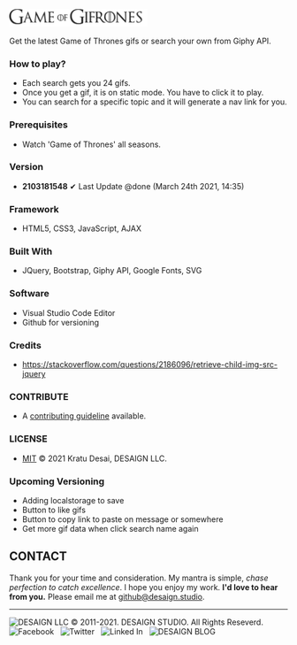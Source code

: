 <img src="./images/GameOfGif-black.svg" alt="Game of Gifrones" width="250">

Get the latest Game of Thrones gifs or search your own from Giphy API.

### How to play?

- Each search gets you 24 gifs.
- Once you get a gif, it is on static mode. You have to click it to play.
- You can search for a specific topic and it will generate a nav link for you.

### Prerequisites

* Watch 'Game of Thrones' all seasons.

### Version

- **2103181548**
✔ Last Update @done (March 24th 2021, 14:35)

### Framework

- HTML5, CSS3, JavaScript, AJAX

### Built With

- JQuery, Bootstrap, Giphy API, Google Fonts, SVG

### Software

- Visual Studio Code Editor
- Github for versioning

### Credits

- https://stackoverflow.com/questions/2186096/retrieve-child-img-src-jquery

### CONTRIBUTE

- A [contributing guideline](https://github.com/kratuvwxyz/CONTRIBUTE) available.

### LICENSE

- [MIT](https://github.com/kratuvwxyz/LICENSE) © 2021 Kratu Desai, DESAIGN LLC.

### Upcoming Versioning

- Adding localstorage to save
- Button to like gifs
- Button to copy link to paste on message or somewhere
- Get more gif data when click search name again

## CONTACT

Thank you for your time and consideration. My mantra is simple, *chase perfection to catch excellence*. I hope you enjoy my work. **I'd love to hear from you.** Please email me at <a href="mailto:github@desaign.studio?Subject=Message from Github">github@desaign.studio</a>.

<hr/>

<img src="https://desaign.app/clients/cli/images/logo/desaign-logo-black.png" alt="DESAIGN LLC" width="250px"/> &copy; 2011-2021. <a href="https://desaign.app" target="_blank" style="text-decoration:none;">DESAIGN STUDIO</a>. All Rights Reseverd. &#160;
<a href="https://www.facebook.com/desaignstudio" target="_blank" style="text-decoration:none;"><img src="https://desaign.app/clients/cli/images/1x/facebook.png" alt="Facebook" width="25" /></a> &#160;
<a href="https://www.twitter.com/desaignstudio" target="_blank" style="text-decoration:none;"><img src="https://desaign.app/clients/cli/images/1x/twitter.png" alt="Twitter" width="25" /></a> &#160;
<a href="https://www.linkedin.com/company/desaignstudio" target="_blank" style="text-decoration:none;"><img src="https://desaign.app/clients/cli/images/1x/linkedin.png" alt="Linked In" width="25" /></a> &#160;
<a href="https://desaigner.info" target="_blank" style="text-decoration:none;"><img src="https://desaign.app/clients/cli/images/1x/blog.png" alt="DESAIGN BLOG" width="25" /></a> &#160;
